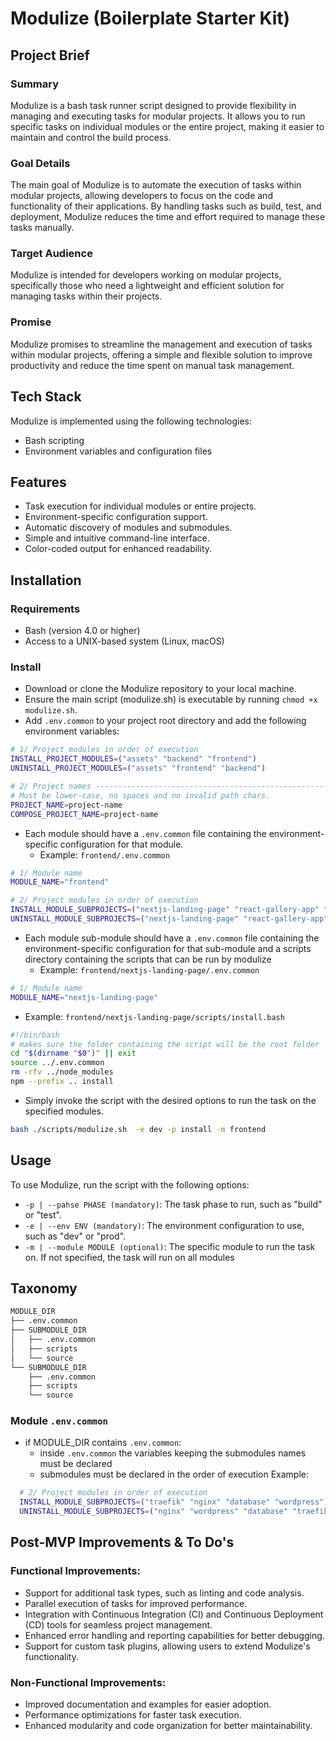 # Modulize (Boilerplate Starter Kit)

## Project Brief

### Summary

Modulize is a bash task runner script designed to provide flexibility in managing and executing tasks for modular projects. It allows you to run specific tasks on individual modules or the entire project, making it easier to maintain and control the build process.

### Goal Details

The main goal of Modulize is to automate the execution of tasks within modular projects, allowing developers to focus on the code and functionality of their applications. By handling tasks such as build, test, and deployment, Modulize reduces the time and effort required to manage these tasks manually.

### Target Audience

Modulize is intended for developers working on modular projects, specifically those who need a lightweight and efficient solution for managing tasks within their projects.

### Promise

Modulize promises to streamline the management and execution of tasks within modular projects, offering a simple and flexible solution to improve productivity and reduce the time spent on manual task management.

## Tech Stack

Modulize is implemented using the following technologies:

- Bash scripting
- Environment variables and configuration files

## Features

- Task execution for individual modules or entire projects.
- Environment-specific configuration support.
- Automatic discovery of modules and submodules.
- Simple and intuitive command-line interface.
- Color-coded output for enhanced readability.

## Installation

### Requirements

- Bash (version 4.0 or higher)
- Access to a UNIX-based system (Linux, macOS)

### Install

- Download or clone the Modulize repository to your local machine.
- Ensure the main script (modulize.sh) is executable by running `chmod +x modulize.sh`.
- Add `.env.common` to your project root directory and add the following environment variables:

```bash
# 1/ Project modules in order of execution
INSTALL_PROJECT_MODULES=("assets" "backend" "frontend")
UNINSTALL_PROJECT_MODULES=("assets" "frontend" "backend")

# 2/ Project names -------------------------------------------------------
# Must be lower-case, no spaces and no invalid path chars.
PROJECT_NAME=project-name
COMPOSE_PROJECT_NAME=project-name
```

- Each module should have a `.env.common` file containing the environment-specific configuration for that module.
  - Example: `frontend/.env.common`

```bash
# 1/ Module name
MODULE_NAME="frontend"

# 2/ Project modules in order of execution
INSTALL_MODULE_SUBPROJECTS=("nextjs-landing-page" "react-gallery-app" "vue-flash-card-app")
UNINSTALL_MODULE_SUBPROJECTS=("nextjs-landing-page" "react-gallery-app" "vue-flash-card-app")
```

- Each module sub-module should have a `.env.common` file containing the environment-specific configuration for that sub-module and a scripts directory containing the scripts that can be run by modulize
  - Example: `frontend/nextjs-landing-page/.env.common`
```bash
# 1/ Module name
MODULE_NAME="nextjs-landing-page"
```

  -   Example: `frontend/nextjs-landing-page/scripts/install.bash`
```bash
#!/bin/bash
# makes sure the folder containing the script will be the root folder
cd "$(dirname "$0")" || exit
source ../.env.common
rm -rfv ../node_modules
npm --prefix .. install
```

- Simply invoke the script with the desired options to run the task on the specified modules.
```bash
bash ./scripts/modulize.sh  -e dev -p install -m frontend
```

## Usage

To use Modulize, run the script with the following options:

- `-p | --pahse PHASE (mandatory)`: The task phase to run, such as "build" or "test".
- `-e | --env ENV (mandatory)`: The environment configuration to use, such as "dev" or "prod".
- `-m | --module MODULE (optional)`: The specific module to run the task on. If not specified, the task will run on all modules

## Taxonomy

```bash
MODULE_DIR
├── .env.common
├── SUBMODULE_DIR
│   ├── .env.common
│   ├── scripts
│   └── source
└── SUBMODULE_DIR
    ├── .env.common
    ├── scripts
    └── source
```

### Module `.env.common`

- if MODULE_DIR contains `.env.common`:
  - inside `.env.common` the variables keeping the submodules names must be declared
  - submodules must be declared in the order of execution
    Example:

```bash
  # 2/ Project modules in order of execution
  INSTALL_MODULE_SUBPROJECTS=("traefik" "nginx" "database" "wordpress")
  UNINSTALL_MODULE_SUBPROJECTS=("nginx" "wordpress" "database" "traefik" )
```

## Post-MVP Improvements & To Do's

### Functional Improvements:

- Support for additional task types, such as linting and code analysis.
- Parallel execution of tasks for improved performance.
- Integration with Continuous Integration (CI) and Continuous Deployment (CD) tools for seamless project management.
- Enhanced error handling and reporting capabilities for better debugging.
- Support for custom task plugins, allowing users to extend Modulize's functionality.

### Non-Functional Improvements:

- Improved documentation and examples for easier adoption.
- Performance optimizations for faster task execution.
- Enhanced modularity and code organization for better maintainability.
